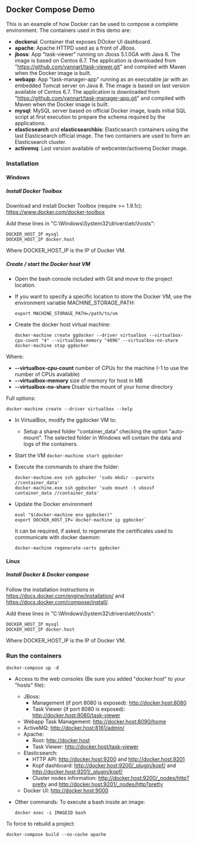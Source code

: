 ## Docker Compose Demo

This is an example of how Docker can be used to compose a complete environment.
The containers used in this demo are:
* **dockerui**: Container that exposes DOcker UI dashboard.
* **apache**: Apache HTTPD used as a front of JBoss.
* **jboss**: App "task-viewer" running on Jboss 5.1.0GA with Java 6. The image is based on Centos 6.7. The application is downloaded from "https://github.com/yannart/task-viewer.git" and compiled with Maven when the Docker image is built.
* **webapp**: App "task-manager-app" running as an executable jar with an embedded Tomcat server on Java 8. The image is based on last version available of Centos 6.7. The application is downloaded from "https://github.com/yannart/task-manager-app.git" and compiled with Maven when the Docker image is built.
* **mysql**: MySQL server based on official Docker image, loads initial SQL script at first execution to prepare the schema required by the applications.
* **elasticsearch** and **elasticsearchbis**: Elasticsearch containers using the last Elasticsearch official image. The two containers are used to form an Elasticsearch cluster.
* **activemq**: Last version available of webcenter/activemq Docker image.

### Installation
#### Windows
##### Install Docker Toolbox
Download and install Docker Toolbox (require >= 1.9.1c): https://www.docker.com/docker-toolbox

Add these lines in "C:\Windows\System32\drivers\etc\hosts":
  ```
  DOCKER_HOST_IP mysql
  DOCKER_HOST_IP docker.host
  ```

Where DOCKER_HOST_IP is the IP of Docker VM.

##### Create / start the Docker host VM

* Open the bash console included with Git and move to the project location.

* If you want to specify a specific location to store the Docker VM, use the environment variable MACHINE_STORAGE_PATH:
  ```
  export MACHINE_STORAGE_PATH=/path/to/vm
  ```

* Create the docker host virtual machine:
  ```
  docker-machine create ggdocker --driver virtualbox --virtualbox-cpu-count "4" --virtualbox-memory "4096" --virtualbox-no-share
  docker-machine stop ggdocker
  ```

 Where:
  * **--virtualbox-cpu-count** number of CPUs for the machine (-1 to use the number of CPUs available)
  * **--virtualbox-memory** size of memory for host in MB
  * **--virtualbox-no-share** Disable the mount of your home directory
  
  Full options:
  ```
  docker-machine create --driver virtualbox --help
  ```
 
  
* In VirtualBox, modify the ggdocker VM to:
  * Setup a shared folder "container_data" checking the option "auto-mount". The selected folder in Windows will contain the data and logs of the containers.

* Start the VM
  ```docker-machine start ggdocker```
	
* Execute the commands to share the folder:
  ```
  docker-machine.exe ssh ggdocker 'sudo mkdir --parents //container_data'
  docker-machine.exe ssh ggdocker 'sudo mount -t vboxsf container_data //container_data'
  ```

* Update the Docker environment
  ```
  eval "$(docker-machine env ggdocker)"
  export DOCKER_HOST_IP=`docker-machine ip ggdocker`
  ```

  It can be required, if asked, to regenerate the certificates used to communicate with docker daemon:
  ```
  docker-machine regenerate-certs ggdocker
  ```

#### Linux
##### Install Docker & Docker compose
Follow the installation instructions in https://docs.docker.com/engine/installation/ and https://docs.docker.com/compose/install/.

Add these lines in "C:\Windows\System32\drivers\etc\hosts":
  ```
  DOCKER_HOST_IP mysql
  DOCKER_HOST_IP docker.host
  ```

Where DOCKER_HOST_IP is the IP of Docker VM.


### Run the containers

  ```
  docker-compose up -d
  ```

* Access to the web consoles (Be sure you added "docker.host" to your "hosts" file):
  * JBoss:
    * Management (if port 8080 is exposed): http://docker.host:8080
    * Task Viewer (if port 8080 is exposed): http://docker.host:8080/task-viewer
  * Webapp Task Management: http://docker.host:8090/home
  * ActiveMQ: http://docker.host:8161/admin/
  * Apache:
    * Root: http://docker.host
    * Task Viewer: http://docker.host/task-viewer
  * Elasticsearch:
    * HTTP API: http://docker.host:9200 and http://docker.host:9201
    * Kopf dashboard: http://docker.host:9200/_plugin/kopf/ and http://docker.host:9201/_plugin/kopf/
	* Cluster nodes information: http://docker.host:9200/_nodes/http?pretty and http://docker.host:9201/_nodes/http?pretty
  * Docker UI: http://docker.host:9000

* Other commands:
To execute a bash inside an image:
  ```
  docker exec -i IMAGEID bash
  ```
 
To force to rebuild a project:
  ```
  docker-compose build --no-cache apache
  ```
